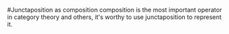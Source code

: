 #Junctaposition as composition
composition is the most important operator in category theory and others, it's worthy to use junctaposition to
represent it.

